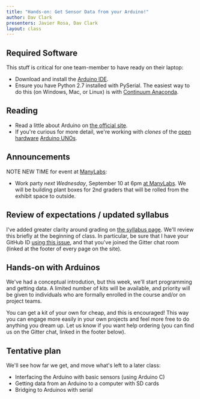 ```yaml
---
title: "Hands-on: Get Sensor Data from your Arduino!"
author: Dav Clark
presenters: Javier Rosa, Dav Clark
layout: class
---
```

## Required Software

This stuff is critical for one team-member to have ready on their laptop:

 - Download and install the [Arduino
   IDE](https://www.arduino.cc/en/Main/Software).
 - Ensure you have Python 2.7 installed with PySerial. The easiest way to do
   this (on Windows, Mac, or Linux) is with [Continuum
   Anaconda](http://continuum.io/downloads).

## Reading

 - Read a little about Arduino on [the official
   site](https://www.arduino.cc/en/Guide/HomePage).
 - If you're curious for more detail, we're working with *clones* of the [open
   hardware](https://en.wikipedia.org/wiki/Open-source_hardware) [Arduino
   UNOs](https://www.arduino.cc/en/Main/ArduinoBoardUno).

## Announcements

NOTE NEW TIME for event at [ManyLabs](https://www.manylabs.org/):

 - Work party *next Wednesday*, September 10 at 6pm [at
   ManyLabs](https://www.google.com/maps/place/Manylabs/@37.777164,-122.407709,17z/data=!4m3!3m2!1s0x80858082235da2e7:0xb30be4b717ffde73!4b1).
   We will be building plant boxes for 2nd graders that will be rolled from the
   exhibit space to outside.

## Review of expectations / updated syllabus

I've added greater clarity around grading on [the syllabus
page](syllabus.html). We'll review this briefly at the beginning of class. In
particular, be sure that I have your GitHub ID [using this
issue](https://github.com/BIDS-collaborative/hackingmeasurement.github.io/issues/33),
and that you've joined the Gitter chat room (linked at the footer of every page
on the site).

## Hands-on with Arduinos

We've had a conceptual introdution, but this week, we'll start programming and
getting data. A limited number of kits will be available, and priority will be
given to individuals who are formally enrolled in the course and/or on project
teams.

You can get a kit of your own for cheap, and this is encouraged! This way you
can engage more easily in your own projects and feel more free to do anything
you dream up. Let us know if you want help ordering (you can find us on the
Gitter chat, linked in the footer below).

## Tentative plan

We'll see how far we get, and move what's left to a later class:

 - Interfacing the Arduino with basic sensors (using Arduino C)
 - Getting data from an Arduino to a computer with SD cards
 - Bridging to Arduinos with serial
